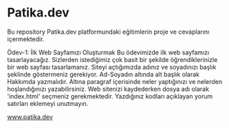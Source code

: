 # Patika.dev
Bu repository Patika.dev platformundaki eğitimlerin proje ve cevaplarını içermektedir.

Ödev-1: İlk Web Sayfamızı Oluşturmak
Bu ödevimizde ilk web sayfamızı tasarlayacağız. Sizlerden istediğimiz çok basit bir şekilde öğrendiklerinizle bir web sayfası tasarlamanız.
Siteyi açtığımızda adınız ve soyadınızı başlık şeklinde göstermeniz gerekiyor.
Ad-Soyadın altında alt başlık olarak Hakkımda yazmalıdır.
Altına paragraf içerisinde neler yaptığınızı ve nelerden hoşlandığınızı yazabilirsiniz.
Web sitenizi kaydederken dosya adı olarak 'index.html' seçmeniz gerekmektedir.
Yazdığınız kodları açıklayan yorum satırları eklemeyi unutmayın.

www.patika.dev
